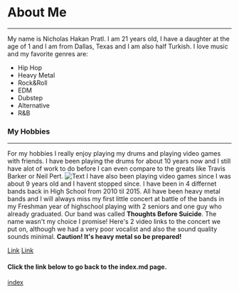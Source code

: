 
# About Me

---

My name is Nicholas Hakan Pratl. I am 21 years old, I have a daughter at the age of 1 and I am from Dallas, Texas and I am also half
Turkish. I love music and my favorite genres are:
+ Hip Hop
+ Heavy Metal
+ Rock&Roll
+ EDM
+ Dubstep
+ Alternative
+ R&B

### My Hobbies

---

For my hobbies I really enjoy playing my drums and playing video games with friends. I have been playing the drums for about 10 years now
and I still have alot of work to do before I can even compare to the greats like Travis Barker or Neil Pert. 
![Text](https://media.sweetwater.com/api/i/q-85__ha-76329078f1631a31__hmac-4c560d019ee8b930dc27285718f86c9ae7b51dcd/images/items/1800/IP52NBCBOB-xlarge.jpg)
I have also been playing video games since I was about 9 years old and I havent stopped since. I have been in 4 differnet bands back in High School from 2010 til 2015. All have been heavy metal bands and I will always miss my first little concert at battle of the bands in my Freshman year of highschool playing with 2 seniors and one guy who already graduated. Our band was called **Thoughts Before Suicide**. The name wasn't my choice I promise! Here's 2 video links to the concert we put on, although we had a very poor vocalist and also the sound quality sounds minimal.
**Caution! It's heavy metal so be prepared!**

[Link](https://www.youtube.com/watch?v=g5XFxr9LmsU)
[Link](https://www.youtube.com/watch?v=uNaYgBkT5E0)

#### Click the link below to go back to the index.md page.
[index](index) 
